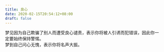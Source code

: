 ```yaml
---
title: 良心
date: 2020-02-15T20:54:12+08:00
draft: false
---
```


梦见因为自己欺骗了别人而遭受良心谴责，表示你将被人引诱而犯错误，因此你一定要始终保持警惕。<br>
梦到自己问心无愧，表示你将名声大振。<br>

